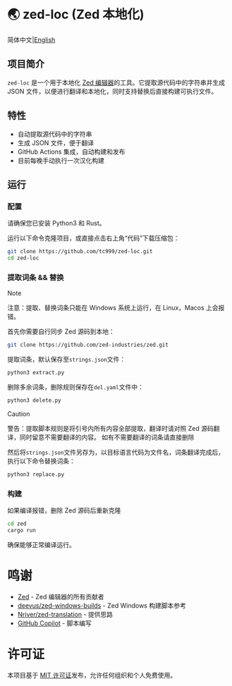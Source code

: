 <!---![zed](https://avatars.githubusercontent.com/u/79345384?s=200&v=4)--->
# 🌏 zed-loc (Zed 本地化)

简体中文|[English](README.en.md)

## 项目简介

`zed-loc` 是一个用于本地化 [Zed 编辑器](https://github.com/zed-industries/zed)的工具。它提取源代码中的字符串并生成 JSON 文件，以便进行翻译和本地化，同时支持替换后直接构建可执行文件。

## 特性

- 自动提取源代码中的字符串
- 生成 JSON 文件，便于翻译
- GitHub Actions 集成，自动构建和发布
- 目前每晚手动执行一次汉化构建

## 运行
### 配置
请确保您已安装 Python3 和 Rust。

运行以下命令克隆项目，或直接点击右上角“代码”下载压缩包：

```bash
git clone https://github.com/tc999/zed-loc.git
cd zed-loc
```
### 提取词条 && 替换

> [!note]
>
> 注意：提取、替换词条只能在 Windows 系统上运行，在 Linux，Macos 上会报错。

首先你需要自行同步 Zed 源码到本地：

```bash
git clone https://github.com/zed-industries/zed.git
```

提取词条，默认保存至`strings.json`文件：
```bash
python3 extract.py
```
删除多余词条，删除规则保存在`del.yaml`文件中：
```bash
python3 delete.py
```

> [!caution]
>
> 警告：提取脚本规则是将引号内所有内容全部提取，翻译时请对照 Zed 源码翻译，同时留意不需要翻译的内容。
> 如有不需要翻译的词条请直接删除

然后将`strings.json`文件另存为，以目标语言代码为文件名，词条翻译完成后，执行以下命令替换词条：
```bash
python3 replace.py
```

### 构建
如果编译报错，删除 Zed 源码后重新克隆

```bash
cd zed
cargo run
```

确保能够正常编译运行。

# 鸣谢

- [Zed](https://github.com/zed-industries/zed) - Zed 编辑器的所有贡献者
- [deevus/zed-windows-builds](https://github.com/deevus/zed-windows-builds) - Zed Windows 构建脚本参考
- [Nriver/zed-translation](https://github.com/Nriver/zed-translation) - 提供思路
- [GitHub Copilot](https://github.com/copilot) - 脚本编写

# 许可证

本项目基于 [MIT 许可证](LICENSE)发布，允许任何组织和个人免费使用。
